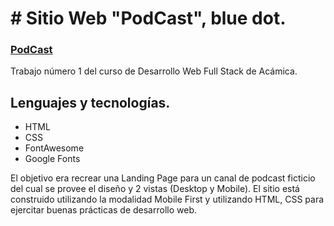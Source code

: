 # # Sitio Web "PodCast", blue dot.

### [PodCast](https://megagringa.github.io/PodcastJPL/index.html)

Trabajo número 1 del curso de Desarrollo Web Full Stack de Acámica.

## Lenguajes y tecnologías.

- HTML
- CSS
- FontAwesome
- Google Fonts

El objetivo era recrear una Landing Page para un canal de podcast ficticio del cual se provee el diseño y 2 vistas (Desktop y Mobile). El sitio está construido utilizando la modalidad Mobile First y utilizando HTML, CSS para ejercitar buenas prácticas de desarrollo web.

